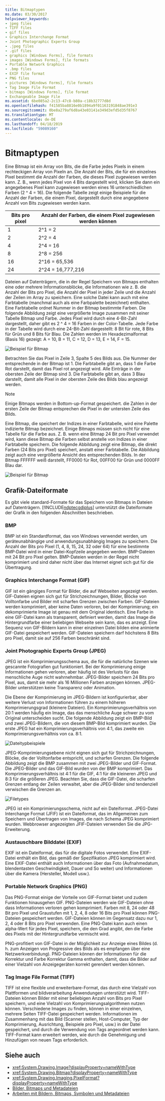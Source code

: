 ```yaml
---
title: Bitmaptypen
ms.date: 03/30/2017
helpviewer_keywords:
- jpeg files
- TIFF files
- gif files
- Graphics Interchange Format
- Joint Photographic Experts Group
- .jpeg files
- .gif files
- graphics [Windows Forms], file formats
- images [Windows Forms], file formats
- Portable Network Graphics
- .bmp files
- EXIF file format
- PNG files
- pictures [Windows Forms], file formats
- Tag Image File Format
- bitmaps [Windows Forms], file format
- Exchangeable Image File
ms.assetid: 6be085a2-2c13-47c8-b80a-c18b32777d8d
ms.openlocfilehash: f41585ba8816e0b1894a9f01163191848ae391e3
ms.sourcegitcommit: 0be8a279af6d8a43e03141e349d3efd5d35f8767
ms.translationtype: MT
ms.contentlocale: de-DE
ms.lasthandoff: 04/18/2019
ms.locfileid: "59089160"
---
```

# <a name="types-of-bitmaps"></a>Bitmaptypen
Eine Bitmap ist ein Array von Bits, die die Farbe jedes Pixels in einem rechteckigen Array von Pixeln an. Die Anzahl der Bits, die für ein einzelnes Pixel bestimmt die Anzahl der Farben, die dieses Pixel zugewiesen werden kann. Z. B., wenn jedes Pixel von 4 Bits dargestellt wird, klicken Sie dann ein angegebenes Pixel kann zugewiesen werden eines 16 unterschiedlichen Farben (2 ^ 4 = 16). Die folgende Tabelle zeigt einige Beispiele für die Anzahl der Farben, die einem Pixel, dargestellt durch eine angegebene Anzahl von Bits zugewiesen werden kann.  
  
|Bits pro pixel|Anzahl der Farben, die einem Pixel zugewiesen werden können|  
|--------------------|------------------------------------------------------|  
|1|2^1 = 2|  
|2|2^2 = 4|  
|4|2^4 = 16|  
|8|2^8 = 256|  
|16|2^16 = 65,536|  
|24|2^24 = 16,777,216|  
  
 Dateien auf Datenträgern, die in der Regel Speichern von Bitmaps enthalten eine oder mehrere Informationsblöcke, die Informationen wie z. B. die Anzahl der Bits pro Pixel, die Anzahl der Pixel in jeder Zeile und die Anzahl der Zeilen im Array zu speichern. Eine solche Datei kann auch mit eine Farbtabelle (manchmal auch als eine Farbpalette bezeichnet) enthalten. Eine Farbtabelle ordnet Nummer in der Bitmap bestimmte Farben. Die folgende Abbildung zeigt eine vergrößerte Image zusammen mit seiner Tabelle Bitmap und Farbe. Jedes Pixel wird durch eine 4-Bit-Zahl dargestellt, daher gibt es 2 ^ 4 = 16 Farben in der Color-Tabelle. Jede Farbe in der Tabelle wird durch eine 24-Bit-Zahl dargestellt: 8 Bit für rote, 8 Bits für Grün und 8 Bits für Blau. Die Zahlen werden im Hexadezimalformat (Basis 16) gezeigt: A = 10, B = 11, C = 12, D = 13, E = 14, F = 15.  
  
 ![Beispiel für Bitmap](./media/aboutgdip03-art01.gif "AboutGdip03_Art01")  
  
 Betrachten Sie das Pixel in Zeile 3, Spalte 5 des Bilds aus. Die Nummer der entsprechende in der Bitmap ist 1. Die Farbtabelle gibt an, dass 1 die Farbe Rot darstellt, damit das Pixel rot angezeigt wird. Alle Einträge in der obersten Zeile der Bitmap sind 3. Die Farbtabelle gibt an, dass 3 Blau darstellt, damit alle Pixel in der obersten Zeile des Bilds blau angezeigt werden.  
  
> [!NOTE]
>  Einige Bitmaps werden in Bottom-up-Format gespeichert. die Zahlen in der ersten Zeile der Bitmap entsprechen die Pixel in der untersten Zeile des Bilds.  
  
 Eine Bitmap, die speichert der Indizes in einer Farbtabelle, wird eine Palette indizierte Bitmap bezeichnet. Einige Bitmaps müssen sich nicht für eine Tabelle für die Farbe aus. Z. B. wenn eine Bitmap 24 Bit pro Pixel verwendet wird, kann diese Bitmap die Farben selbst anstelle von Indizes in einer Farbtabelle speichern. Die folgende Abbildung zeigt eine Bitmap, die direkt Farben (24 Bits pro Pixel) speichert, anstatt einer Farbtabelle. Die Abbildung zeigt auch eine vergrößerte Ansicht des entsprechenden Bilds. In der Bitmap FFFFFF weiß darstellt, FF0000 für Rot, 00FF00 für Grün und 0000FF Blau dar.  
  
 ![Beispiel für Bitmap](./media/aboutgdip03-art02.gif "AboutGdip03_Art02")  
  
## <a name="graphics-file-formats"></a>Grafik-Dateiformate  
 Es gibt viele standard-Formate für das Speichern von Bitmaps in Dateien auf Datenträgern. [!INCLUDE[ndptecgdiplus](../../../../includes/ndptecgdiplus-md.md)] unterstützt die Dateiformate der Grafik in den folgenden Abschnitten beschrieben.  
  
### <a name="bmp"></a>BMP  
 BMP ist ein Standardformat, das von Windows verwendet werden, um geräteunabhängige und anwendungsunabhängig Images zu speichern. Die Anzahl der Bits pro Pixel (1, 4, 8, 15, 24, 32 oder 64) für eine bestimmte BMP‑Datei wird in einer Datei-Kopfzeile angegeben werden. BMP-Dateien mit 24 Bit pro Pixel gelten. BMP-Dateien werden in der Regel nicht komprimiert und sind daher nicht über das Internet eignet sich gut für die Übertragung.  
  
### <a name="graphics-interchange-format-gif"></a>Graphics Interchange Format (GIF)  
 GIF ist ein gängiges Format für Bilder, die auf Webseiten angezeigt werden. GIF-Dateien eignen sich gut für Strichzeichnungen, Bilder, Blöcke von Volltonfarbe und Bilder mit scharfen Grenzen zwischen Farben. GIF-Dateien werden komprimiert, aber keine Daten verloren, bei der Komprimierung; ein dekomprimierte Image ist genau mit dem Original identisch. Eine Farbe in eine GIF-Datei kann als transparent, definiert werden, damit das Image die Hintergrundfarbe einer beliebigen Webseite sein kann, das es anzeigt. Eine Sequenz von GIF-Bildern kann in einer einzelnen Datei bilden eine animierte GIF-Datei gespeichert werden. GIF-Dateien speichern darf höchstens 8 Bits pro Pixel, damit sie auf 256 Farben beschränkt sind.  
  
### <a name="joint-photographic-experts-group-jpeg"></a>Joint Photographic Experts Group (JPEG)  
 JPEG ist ein Komprimierungsschema aus, die für die natürliche Szenen wie gescannte Fotografien gut funktioniert. Bei der Komprimierung einige Informationen gehen verloren, aber häufig ist des Verlusts für das menschliche Auge nicht wahrnehmbar. JPEG-Bilder speichern 24 Bits pro Pixel, aus, damit sie mehr als 16 Millionen Farben anzeigen können. JPEG-Bilder unterstützen keine Transparenz oder Animation.  
  
 Die Ebene der Komprimierung im JPEG-Bildern ist konfigurierbar, aber weitere Verlust von Informationen führen zu einem höheren Komprimierungsgrad (kleinere Dateien). Ein Komprimierungsverhältnis von 20:1 werden häufig ein Image, das das menschliche Auge schwer zu vom Original unterscheiden sucht. Die folgende Abbildung zeigt ein BMP-Bild und zwei JPEG-Bildern, die von diesem BMP-Bild komprimiert wurden. Die erste JPEG hat ein Komprimierungsverhältnis von 4:1, das zweite ein Komprimierungsverhältnis von ca. 8:1.  
  
 ![Dateitypbeispiele](./media/aboutgdip03-art03.gif "AboutGdip03_Art03")  
  
 JPEG-Komprimierungsebene nicht eignen sich gut für Strichzeichnungen, Blöcke, die der Volltonfarbe entspricht, und scharfen Grenzen. Die folgende Abbildung zeigt die BMP zusammen mit zwei JPEG-Bilder und GIF-Format. Die JPEG-Bilder und das GIF-Bild wurden von der BMP komprimiert. Das Komprimierungsverhältnis ist 4:1 für die GIF, 4:1 für die kleineren JPEG und 8:3 für die größeren JPEG. Beachten Sie, dass die GIF-Datei, die scharfen Grenzen entlang der Zeilen verwaltet, aber die JPEG-Bilder sind tendenziell verwischen die Grenzen an.  
  
 ![Filetypes](./media/aboutgdip03-art03a.gif "AboutGdip03_Art03A")  
  
 JPEG ist ein Komprimierungsschema, nicht auf ein Dateiformat. JPEG-Datei Interchange Format (JFIF) ist ein Dateiformat, das im Allgemeinen zum Speichern und Übertragen von Images, die nach Schema JPEG komprimiert wurden. Webbrowser angezeigten JFIF-Dateien verwenden Sie die JPG-Erweiterung.  
  
### <a name="exchangeable-image-file-exif"></a>Austauschbare Bilddatei (EXIF)  
 EXIF ist ein Dateiformat, das für die digitale Fotos verwendet. Eine EXIF-Datei enthält ein Bild, das gemäß der Spezifikation JPEG komprimiert wird. Eine EXIF-Datei enthält auch Informationen über das Foto (Aufnahmedatum, blendentasten Geschwindigkeit, Dauer und So weiter) und Informationen über die Kamera (Hersteller, Modell usw.).  
  
### <a name="portable-network-graphics-png"></a>Portable Network Graphics (PNG)  
 Das PNG-Format einige der Vorteile von GIF-Format bietet und zudem Funktionen hinausgehen GIF. PNG-Dateien werden wie GIF-Dateien ohne dass Informationen verloren gehen komprimiert. Farben mit 8, 24 oder 48 Bit pro Pixel und Graustufen mit 1, 2, 4, 8 oder 16 Bits pro Pixel können PNG-Dateien gespeichert werden. GIF-Dateien können im Gegensatz dazu nur 1, 2, 4 oder 8 Bits pro Pixel verwenden. Eine PNG-Datei kann auch einen alpha-Wert für jedes Pixel, speichern, die den Grad angibt, den die Farbe des Pixels mit der Hintergrundfarbe vermischt wird.  
  
 PNG-profitiert von GIF-Datei in der Möglichkeit zur Anzeige eines Bildes (d. h. zum Anzeigen von Progressive des Bilds als es empfangen über eine Netzwerkverbindung). PNG-Dateien können der Informationen für die Korrektur und Farbe Korrektur Gamma enthalten, damit, dass die Bilder auf einer Vielzahl von Anzeigegeräten korrekt gerendert werden können.  
  
### <a name="tag-image-file-format-tiff"></a>Tag Image File Format (TIFF)  
 TIFF ist eine flexible und erweiterbare-Format, das durch eine Vielzahl von Plattformen und bildverarbeitung Anwendungen unterstützt wird. TIFF-Dateien können Bilder mit einer beliebigen Anzahl von Bits pro Pixel speichern, und eine Vielzahl von Komprimierungsalgorithmen nutzen können. Verschiedene Images zu finden, können in einer einzelnen, mehrere Seiten TIFF-Datei gespeichert werden. Informationen im Zusammenhang mit das Bild (Scanner stellen, Host-Computer, Typ der Komprimierung, Ausrichtung, Beispiele pro Pixel, usw.) in der Datei gespeichert, und durch die Verwendung von Tags angeordnet werden kann. TIFF-Format kann erweitert werden, wie durch die Genehmigung und Hinzufügen von neuen Tags erforderlich.  
  
## <a name="see-also"></a>Siehe auch

- <xref:System.Drawing.Image?displayProperty=nameWithType>
- <xref:System.Drawing.Bitmap?displayProperty=nameWithType>
- <xref:System.Drawing.Imaging.PixelFormat?displayProperty=nameWithType>
- [Bilder, Bitmaps und Metadateien](images-bitmaps-and-metafiles.md)
- [Arbeiten mit Bildern, Bitmaps, Symbolen und Metadateien](working-with-images-bitmaps-icons-and-metafiles.md)
